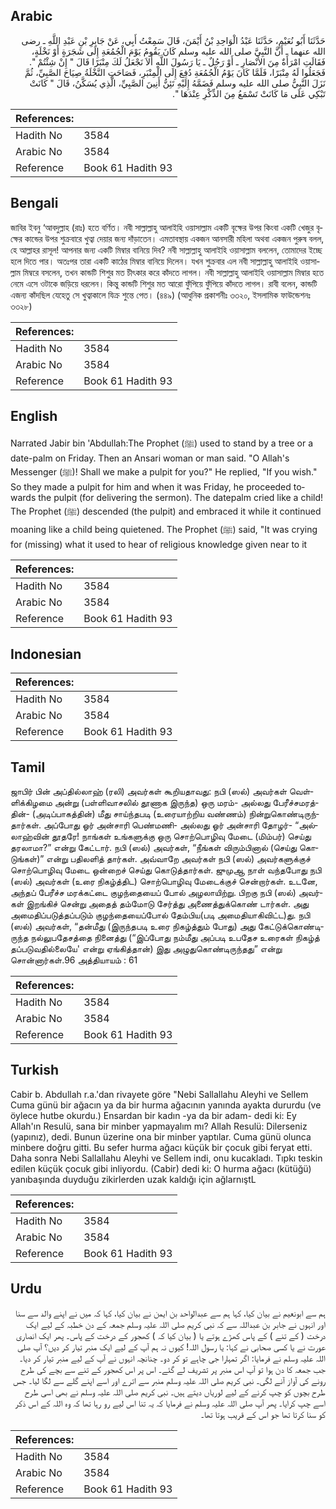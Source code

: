 ## Arabic


<div dir="rtl" lang="ar" style={{fontSize:'larger',backgroundColor:'#f8f9fa',padding:20}}>
حَدَّثَنَا أَبُو نُعَيْمٍ، حَدَّثَنَا عَبْدُ الْوَاحِدِ بْنُ أَيْمَنَ، قَالَ سَمِعْتُ أَبِي، عَنْ جَابِرِ بْنِ عَبْدِ اللَّهِ ـ رضى الله عنهما ـ أَنَّ النَّبِيَّ صلى الله عليه وسلم كَانَ يَقُومُ يَوْمَ الْجُمُعَةِ إِلَى شَجَرَةٍ أَوْ نَخْلَةٍ، فَقَالَتِ امْرَأَةٌ مِنَ الأَنْصَارِ ـ أَوْ رَجُلٌ ـ يَا رَسُولَ اللَّهِ أَلاَ نَجْعَلُ لَكَ مِنْبَرًا قَالَ ‏"‏ إِنْ شِئْتُمْ ‏"‏‏.‏ فَجَعَلُوا لَهُ مِنْبَرًا، فَلَمَّا كَانَ يَوْمُ الْجُمُعَةِ دُفِعَ إِلَى الْمِنْبَرِ، فَصَاحَتِ النَّخْلَةُ صِيَاحَ الصَّبِيِّ، ثُمَّ نَزَلَ النَّبِيُّ صلى الله عليه وسلم فَضَمَّهُ إِلَيْهِ تَئِنُّ أَنِينَ الصَّبِيِّ، الَّذِي يُسَكَّنُ، قَالَ ‏"‏ كَانَتْ تَبْكِي عَلَى مَا كَانَتْ تَسْمَعُ مِنَ الذِّكْرِ عِنْدَهَا ‏"‏‏.‏
</div>
<div style={{backgroundColor:'#f8f9fa',padding:20, marginBottom: 10}}><table> <thead> <tr> <th>References:</th> <th></th> </tr> </thead> <tbody><tr><td>Hadith No</td><td>3584</td></tr><tr><td>Arabic No</td><td>3584</td></tr><tr><td>Reference</td><td>Book 61 Hadith 93</td></tr></tbody></table></div>

## Bengali


<div dir="ltr" lang="bn" style={{fontSize:'larger',backgroundColor:'#f8f9fa',padding:20}}>
জাবির ইবনু ‘আবদুল্লাহ (রাঃ) হতে বর্ণিত। নবী সাল্লাল্লাহু আলাইহি ওয়াসাল্লাম একটি বৃক্ষের উপর কিংবা একটি খেজুর বৃক্ষের কান্ডের উপর শুক্রবারে খুত্বা দেয়ার জন্য দাঁড়াতেন। এমতাবস্থায় একজন আনসারী মহিলা অথবা একজন পুরুষ বলল, হে আল্লাহর রাসূল! আপনার জন্য একটি মিম্বার বানিয়ে দিব? নবী সাল্লাল্লাহু আলাইহি ওয়াসাল্লাম বললেন, তোমাদের ইচ্ছে হলে দিতে পার। অতঃপর তারা একটি কাঠের মিম্বার বানিয়ে দিলেন। যখন শুক্রবার এল নবী সাল্লাল্লাহু আলাইহি ওয়াসাল্লাম মিম্বরে বসলেন, তখন কান্ডটি শিশুর মত চীৎকার করে কাঁদতে লাগল। নবী সাল্লাল্লাহু আলাইহি ওয়াসাল্লাম মিম্বার হতে নেমে এসে ওটাকে জড়িয়ে ধরলেন। কিন্তু কান্ডটি শিশুর মত আরো ফুঁপিয়ে ফুঁপিয়ে কাঁদতে লাগল। রাবী বলেন, কান্ডটি এজন্য কাঁদছিল যেহেতু সে খুত্বাকালে যিক্র শুন্তে পেত। (৪৪৯) (আধুনিক প্রকাশনীঃ ৩৩২০, ইসলামিক ফাউন্ডেশনঃ ৩৩২৮)
</div>
<div style={{backgroundColor:'#f8f9fa',padding:20, marginBottom: 10}}><table> <thead> <tr> <th>References:</th> <th></th> </tr> </thead> <tbody><tr><td>Hadith No</td><td>3584</td></tr><tr><td>Arabic No</td><td>3584</td></tr><tr><td>Reference</td><td>Book 61 Hadith 93</td></tr></tbody></table></div>

## English


<div dir="ltr" lang="en" style={{fontSize:'larger',backgroundColor:'#f8f9fa',padding:20}}>
Narrated Jabir bin 'Abdullah:The Prophet (ﷺ) used to stand by a tree or a date-palm on Friday. Then an Ansari woman or man said. "O Allah's Messenger (ﷺ)! Shall we make a pulpit for you?" He replied, "If you wish." So they made a pulpit for him and when it was Friday, he proceeded towards the pulpit (for delivering the sermon). The datepalm cried like a child! The Prophet (ﷺ) descended (the pulpit) and embraced it while it continued moaning like a child being quietened. The Prophet (ﷺ) said, "It was crying for (missing) what it used to hear of religious knowledge given near to it
</div>
<div style={{backgroundColor:'#f8f9fa',padding:20, marginBottom: 10}}><table> <thead> <tr> <th>References:</th> <th></th> </tr> </thead> <tbody><tr><td>Hadith No</td><td>3584</td></tr><tr><td>Arabic No</td><td>3584</td></tr><tr><td>Reference</td><td>Book 61 Hadith 93</td></tr></tbody></table></div>

## Indonesian


<div dir="ltr" lang="id" style={{fontSize:'larger',backgroundColor:'#f8f9fa',padding:20}}>

</div>
<div style={{backgroundColor:'#f8f9fa',padding:20, marginBottom: 10}}><table> <thead> <tr> <th>References:</th> <th></th> </tr> </thead> <tbody><tr><td>Hadith No</td><td>3584</td></tr><tr><td>Arabic No</td><td>3584</td></tr><tr><td>Reference</td><td>Book 61 Hadith 93</td></tr></tbody></table></div>

## Tamil


<div dir="ltr" lang="ta" style={{fontSize:'larger',backgroundColor:'#f8f9fa',padding:20}}>
ஜாபிர் பின் அப்தில்லாஹ் (ரலி) அவர்கள் கூறியதாவது: நபி (ஸல்) அவர்கள் வெள்ளிக்கிழமை அன்று (பள்ளிவாசலில் தூணாக இருந்த) ஒரு மரம்- அல்லது பேரீச்சமரத்தின்- (அடிப்பாகத்தின்) மீது சாய்ந்தபடி (உரையாற்றிய வண்ணம்) நின்றுகொண்டிருந்தார்கள். அப்போது ஓர் அன்சாரி பெண்மணி- அல்லது ஓர் அன்சாரி தோழர்- “அல்லாஹ்வின் தூதரே! நாங்கள் உங்களுக்கு ஒரு சொற்பொழிவு மேடை (மிம்பர்) செய்து தரலாமா?” என்று கேட்டார். நபி (ஸல்) அவர்கள், “நீங்கள் விரும்பினால் (செய்து கொடுங்கள்)” என்று பதிலளித் தார்கள். அவ்வாறே அவர்கள் நபி (ஸல்) அவர்களுக்குச் சொற்பொழிவு மேடை ஒன்றைச் செய்து கொடுத்தார்கள். ஜுமுஆ நாள் வந்தபோது நபி (ஸல்) அவர்கள் (உரை நிகழ்த்திட) சொற்பொழிவு மேடைக்குச் சென்றார்கள். உடனே, அந்தப் பேரீச்ச மரக்கட்டை குழந்தையைப் போல் அழலாயிற்று. பிறகு நபி (ஸல்) அவர்கள் இறங்கிச் சென்று அதைத் தம்மோடு சேர்த்து அணைத்துக்கொண் டார்கள். அது அமைதிப்படுத்தப்படும் குழந்தையைப்போல் தேம்பிய(படி அமைதியாகிவிட்ட)து. நபி (ஸல்) அவர்கள், “தன்மீது (இருந்தபடி உரை நிகழ்த்தும் போது) அது கேட்டுக்கொண்டிருந்த நல்லுபதேசத்தை நினைத்து (“இப்போது நம்மீது அப்படி உபதேச உரைகள் நிகழ்த் தப்படுவதில்லையே' என்று ஏங்கித்தான்) இது அழுதுகொண்டிருந்தது” என்று சொன்னார்கள்.96 அத்தியாயம் : 61
</div>
<div style={{backgroundColor:'#f8f9fa',padding:20, marginBottom: 10}}><table> <thead> <tr> <th>References:</th> <th></th> </tr> </thead> <tbody><tr><td>Hadith No</td><td>3584</td></tr><tr><td>Arabic No</td><td>3584</td></tr><tr><td>Reference</td><td>Book 61 Hadith 93</td></tr></tbody></table></div>

## Turkish


<div dir="ltr" lang="tr" style={{fontSize:'larger',backgroundColor:'#f8f9fa',padding:20}}>
Cabir b. Abdullah r.a.'dan rivayete göre "Nebi Sallallahu Aleyhi ve Sellem Cuma günü bir ağacın ya da bir hurma ağacının yanında ayakta dururdu (ve öylece hutbe okurdu.) Ensardan bir kadın -ya da bir adam- dedi ki: Ey Allah'ın Resulü, sana bir minber yapmayalım mı? Allah Resulü: Dilerseniz (yapınız), dedi. Bunun üzerine ona bir minber yaptılar. Cuma günü olunca minbere doğru gitti. Bu sefer hurma ağacı küçük bir çocuk gibi feryat etti. Daha sonra Nebi Sallallahu Aleyhi ve Sellem indi, onu kucakladı. Tıpkı teskin edilen küçük çocuk gibi inliyordu. (Cabir) dedi ki: O hurma ağacı (kütüğü) yanıbaşında duyduğu zikirlerden uzak kaldığı için ağlarnıştL
</div>
<div style={{backgroundColor:'#f8f9fa',padding:20, marginBottom: 10}}><table> <thead> <tr> <th>References:</th> <th></th> </tr> </thead> <tbody><tr><td>Hadith No</td><td>3584</td></tr><tr><td>Arabic No</td><td>3584</td></tr><tr><td>Reference</td><td>Book 61 Hadith 93</td></tr></tbody></table></div>

## Urdu


<div dir="rtl" lang="ur" style={{fontSize:'larger',backgroundColor:'#f8f9fa',padding:20}}>
ہم سے ابونعیم نے بیان کیا، کہا ہم سے عبدالواحد بن ایمن نے بیان کیا، کہا کہ میں نے اپنے والد سے سنا اور انہوں نے جابر بن عبداللہ سے کہ نبی کریم صلی اللہ علیہ وسلم جمعہ کے دن خطبہ کے لیے ایک درخت ( کے تنے ) کے پاس کھڑے ہوتے یا ( بیان کیا کہ ) کھجور کے درخت کے پاس۔ پھر ایک انصاری عورت نے یا کسی صحابی نے کہا: یا رسول اللہ! کیوں نہ ہم آپ کے لیے ایک منبر تیار کر دیں؟ آپ صلی اللہ علیہ وسلم نے فرمایا: اگر تمہارا جی چاہے تو کر دو۔ چنانچہ انہوں نے آپ کے لیے منبر تیار کر دیا۔ جب جمعہ کا دن ہوا تو آپ اس منبر پر تشریف لے گئے۔ اس پر اس کھجور کے تنے سے بچے کی طرح رونے کی آواز آنے لگی۔ نبی کریم صلی اللہ علیہ وسلم منبر سے اترے اور اسے اپنے گلے سے لگا لیا۔ جس طرح بچوں کو چپ کرنے کے لیے لوریاں دیتے ہیں۔ نبی کریم صلی اللہ علیہ وسلم نے بھی اسی طرح اسے چپ کرایا۔ پھر آپ صلی اللہ علیہ وسلم نے فرمایا کہ یہ تنا اس لیے رو رہا تھا کہ وہ اللہ کے اس ذکر کو سنا کرتا تھا جو اس کے قریب ہوتا تھا۔
</div>
<div style={{backgroundColor:'#f8f9fa',padding:20, marginBottom: 10}}><table> <thead> <tr> <th>References:</th> <th></th> </tr> </thead> <tbody><tr><td>Hadith No</td><td>3584</td></tr><tr><td>Arabic No</td><td>3584</td></tr><tr><td>Reference</td><td>Book 61 Hadith 93</td></tr></tbody></table></div>